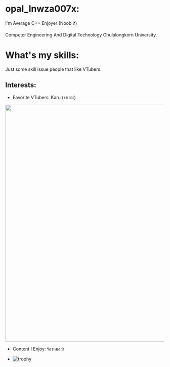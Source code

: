 # opal_Inwza007x:
I'm Average C++ Enjoyer (Noob ❓)

Computer Engineering And Digital Technology Chulalongkorn University.

# What's my skills:
Just some skill issue people that like VTubers.

## Interests:
- Favorite VTubers: Karu (ขาเลาะ)

<img src="https://github.com/user-attachments/assets/9e2da33d-1958-4632-b085-69af6041b0d8" width="750px" align="center">

- Content I Enjoy: ร้องหมอลำ

- ![trophy](https://github-profile-trophy.vercel.app/?username=opalInwza007x)
